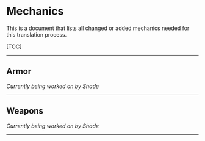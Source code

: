 # Mechanics

This is a document that lists all changed or added mechanics needed for this translation process.

[TOC]

----------

## Armor

*Currently being worked on by Shade*

-------

## Weapons

*Currently being worked on by Shade*

-------

